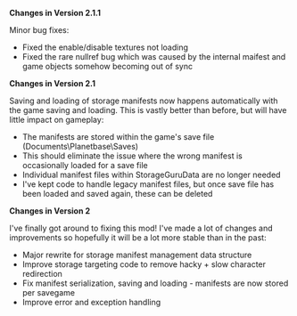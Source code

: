 **Changes in Version 2.1.1**

Minor bug fixes:
- Fixed the enable/disable textures not loading
- Fixed the rare nullref bug which was caused by the internal maifest and game objects somehow becoming out of sync 

**Changes in Version 2.1**

Saving and loading of storage manifests now happens automatically with the game saving and loading. This is vastly better than before, but will have little impact on gameplay:

- The manifests are stored within the game's save file (Documents\Planetbase\Saves)
- This should eliminate the issue where the wrong manifest is occasionally loaded for a save file
- Individual manifest files within StorageGuruData are no longer needed
- I've kept code to handle legacy manifest files, but once save file has been loaded and saved again, these can be deleted

**Changes in Version 2**

I've finally got around to fixing this mod! I've made a lot of changes and improvements so hopefully it will be a lot more stable than in the past:

- Major rewrite for storage manifest management data structure
- Improve storage targeting code to remove hacky + slow character redirection
- Fix manifest serialization, saving and loading - manifests are now stored per savegame
- Improve error and exception handling
